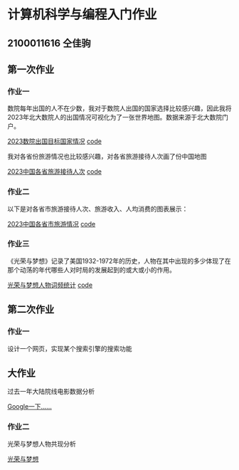 # 计算机科学与编程入门作业
## 2100011616  仝佳驹
## 第一次作业
### 作业一
数院每年出国的人不在少数，我对于数院人出国的国家选择比较感兴趣，因此我将2023年北大数院人的出国情况可视化为了一张世界地图。数据来源于北大数院门户。

[2023数院出国目标国家情况](https://topo022.github.io/homework/geo_world.html)  [code](https://topo022.github.io/homework/geo_world.py)

我对各省份旅游情况也比较感兴趣，对各省旅游接待人次画了份中国地图

[2023中国各省旅游接待人次](https://topo022.github.io/homework/map_china.html)  [code](https://topo022.github.io/homework/map_china.py)

### 作业二
以下是对各省市旅游接待人次、旅游收入、人均消费的图表展示：

[2023中国各省市旅游情况](https://topo022.github.io/homework/table.html)  [code](https://topo022.github.io/homework/table.py)

### 作业三
《光荣与梦想》记录了美国1932-1972年的历史，人物在其中出现的多少体现了在那个动荡的年代哪些人对时局的发展起到的或大或小的作用。

[光荣与梦想人物词频统计](https://topo022.github.io/homework/光荣与梦想.html)  [code](https://topo022.github.io/homework/word.py)
## 第二次作业
### 作业一
设计一个网页，实现某个搜索引擎的搜索功能

## 大作业
过去一年大陆院线电影数据分析

[Google一下……](https://topo022.github.io/homework/search.html)
### 作业二
光荣与梦想人物共现分析

[光荣与梦想](https://topo022.github.io/homework/光荣与梦想网页关系图.html)
